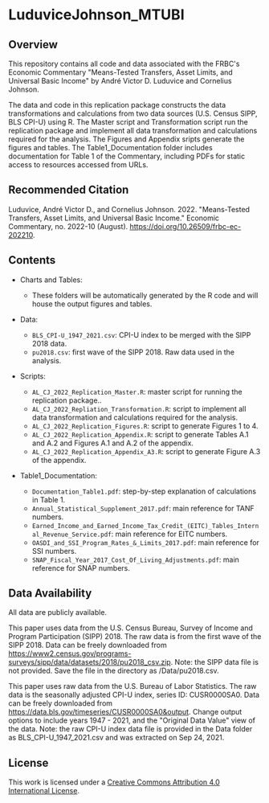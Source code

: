 # LuduviceJohnson_MTUBI

## Overview

This repository contains all code and data associated with the FRBC's Economic Commentary "Means-Tested Transfers, Asset Limits, and Universal Basic Income" by André Victor D. Luduvice and Cornelius Johnson.

The data and code in this replication package constructs the data transformations and calculations from two data sources (U.S. Census SIPP, BLS CPI-U) using R. The Master script and Transformation script run the replication package and implement all data transformation and calculations required for the analysis. The Figures and  Appendix sripts generate the figures and tables. The Table1_Documentation folder includes documentation for Table 1 of the Commentary, including PDFs for static access to resources accessed from URLs.

## Recommended Citation

Luduvice, André Victor D., and Cornelius Johnson. 2022. "Means-Tested Transfers, Asset Limits, and Universal Basic Income." Economic Commentary, no. 2022-10 (August). https://doi.org/10.26509/frbc-ec-202210.


## Contents

- Charts and Tables:
  - These folders will be automatically generated by the R code and will house the output figures and tables.

- Data:
  - `BLS_CPI-U_1947_2021.csv`: CPI-U index to be merged with the SIPP 2018 data. 
  - `pu2018.csv`: first wave of the SIPP 2018. Raw data used in the analysis.    

- Scripts:
  - `AL_CJ_2022_Replication_Master.R`: master script for running the replication package..
  - `AL_CJ_2022_Repliation_Transformation.R`: script to implement all data transformation and calculations required for the analysis.
  - `AL_CJ_2022_Replication_Figures.R`: script to generate Figures 1 to 4.
  - `AL_CJ_2022_Replication_Appendix.R`: script to generate Tables A.1 and A.2 and Figures A.1 and A.2 of the appendix.
  - `AL_CJ_2022_Replication_Appendix_A3.R`: script to generate Figure A.3 of the appendix.
  
- Table1_Documentation:
  - `Documentation_Table1.pdf`: step-by-step explanation of calculations in Table 1.
  - `Annual_Statistical_Supplement_2017.pdf`: main reference for TANF numbers.
  - `Earned_Income_and_Earned_Income_Tax_Credit_(EITC)_Tables_Internal_Revenue_Service.pdf`: main reference for EITC numbers.
  - `OASDI_and_SSI_Program_Rates_&_Limits_2017.pdf`: main reference for SSI numbers.
  - `SNAP_Fiscal_Year_2017_Cost_Of_Living_Adjustments.pdf`: main reference for SNAP numbers.

## Data Availability

All data are publicly available.

This paper uses data from the U.S. Census Bureau, Survey of Income and Program Participation (SIPP) 2018. The raw data is from the first wave of the SIPP 2018. Data can be freely downloaded from https://www2.census.gov/programs-surveys/sipp/data/datasets/2018/pu2018_csv.zip. Note: the SIPP data 
file is not provided. Save the file in the directory as /Data/pu2018.csv.

This paper uses raw data from the U.S. Bureau of Labor Statistics. The raw data is the seasonally adjusted CPI-U index, series ID: CUSR0000SA0. Data can be freely downloaded from https://data.bls.gov/timeseries/CUSR0000SA0&output. Change output options to include years 1947 - 2021, and the "Original Data Value" view of the data. Note: the raw CPI-U index data file is provided in the Data folder as BLS_CPI-U_1947_2021.csv and was extracted on Sep 24, 2021. 


## License

This work is licensed under a
[Creative Commons Attribution 4.0 International License][cc-by].

[cc-by]: http://creativecommons.org/licenses/by/4.0/


